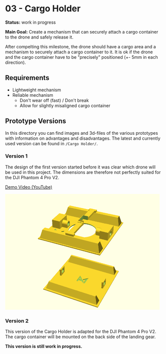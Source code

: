# 03 - Cargo Holder

**Status:** work in progress

**Main Goal:** Create a mechanism that can securely attach a cargo container to
the drone and safely release it.

After compelting this milestone, the drone should have a cargo area and a
mechanism to securely attach a cargo container to it. It is ok if the drone and
the cargo container have to be "precisely" positioned (+- 5mm in each direction).

## Requirements

- Lightweight mechanism
- Reliable mechanism
    - Don't wear off (fast) / Don't break
    - Allow for slightly misaligned cargo container

## Prototype Versions

In this directory you can find images and 3d-files of the various prototypes
with information on advantages and disadvantages. The latest and currently used
version can be found in `/Cargo Holder/`.

### Version 1

The design of the first version started before it was clear which drone will be
used in this project. The dimensions are therefore not perfectly suited for the
DJI Phantom 4 Pro V2.

[Demo Video (YouTube)](https://youtu.be/va2LqXQMh1Y)

<img src="development/versions/v1/images/assembled_preview.png" alt="Assembled Preview" style="max-width:500px;"/>

### Version 2

This version of the Cargo Holder is adapted for the DJI Phantom 4 Pro V2. The
cargo container will be mounted on the back side of the landing gear.

**This version is still work in progress.**
